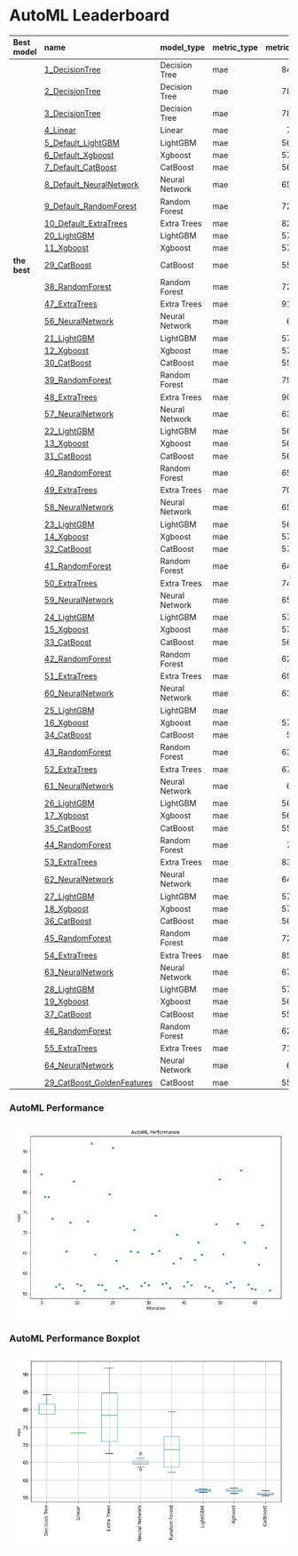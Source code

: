 # AutoML Leaderboard

| Best model   | name                                                               | model_type     | metric_type   |   metric_value |   train_time |
|:-------------|:-------------------------------------------------------------------|:---------------|:--------------|---------------:|-------------:|
|              | [1_DecisionTree](1_DecisionTree/README.md)                         | Decision Tree  | mae           |        84.3395 |         8.83 |
|              | [2_DecisionTree](2_DecisionTree/README.md)                         | Decision Tree  | mae           |        78.8031 |         6.07 |
|              | [3_DecisionTree](3_DecisionTree/README.md)                         | Decision Tree  | mae           |        78.8031 |         6.14 |
|              | [4_Linear](4_Linear/README.md)                                     | Linear         | mae           |        73.428  |         6.37 |
|              | [5_Default_LightGBM](5_Default_LightGBM/README.md)                 | LightGBM       | mae           |        56.6648 |         9.31 |
|              | [6_Default_Xgboost](6_Default_Xgboost/README.md)                   | Xgboost        | mae           |        57.2611 |        10.51 |
|              | [7_Default_CatBoost](7_Default_CatBoost/README.md)                 | CatBoost       | mae           |        56.3431 |        14.86 |
|              | [8_Default_NeuralNetwork](8_Default_NeuralNetwork/README.md)       | Neural Network | mae           |        65.3727 |         9.18 |
|              | [9_Default_RandomForest](9_Default_RandomForest/README.md)         | Random Forest  | mae           |        72.4966 |        10.32 |
|              | [10_Default_ExtraTrees](10_Default_ExtraTrees/README.md)           | Extra Trees    | mae           |        82.6748 |         9.19 |
|              | [20_LightGBM](20_LightGBM/README.md)                               | LightGBM       | mae           |        57.3328 |         9.21 |
|              | [11_Xgboost](11_Xgboost/README.md)                                 | Xgboost        | mae           |        57.0494 |        10.27 |
| **the best** | [29_CatBoost](29_CatBoost/README.md)                               | CatBoost       | mae           |        55.6253 |        72.65 |
|              | [38_RandomForest](38_RandomForest/README.md)                       | Random Forest  | mae           |        72.8196 |        10.36 |
|              | [47_ExtraTrees](47_ExtraTrees/README.md)                           | Extra Trees    | mae           |        91.9436 |        11.39 |
|              | [56_NeuralNetwork](56_NeuralNetwork/README.md)                     | Neural Network | mae           |        64.673  |        10.95 |
|              | [21_LightGBM](21_LightGBM/README.md)                               | LightGBM       | mae           |        57.1438 |         8.27 |
|              | [12_Xgboost](12_Xgboost/README.md)                                 | Xgboost        | mae           |        57.0738 |        11.11 |
|              | [30_CatBoost](30_CatBoost/README.md)                               | CatBoost       | mae           |        55.9017 |        19.61 |
|              | [39_RandomForest](39_RandomForest/README.md)                       | Random Forest  | mae           |        79.4757 |        11.23 |
|              | [48_ExtraTrees](48_ExtraTrees/README.md)                           | Extra Trees    | mae           |        90.8528 |         9.25 |
|              | [57_NeuralNetwork](57_NeuralNetwork/README.md)                     | Neural Network | mae           |        63.1149 |        16.31 |
|              | [22_LightGBM](22_LightGBM/README.md)                               | LightGBM       | mae           |        56.5362 |        10.07 |
|              | [13_Xgboost](13_Xgboost/README.md)                                 | Xgboost        | mae           |        56.8815 |        10.33 |
|              | [31_CatBoost](31_CatBoost/README.md)                               | CatBoost       | mae           |        56.1909 |        16.56 |
|              | [40_RandomForest](40_RandomForest/README.md)                       | Random Forest  | mae           |        65.3579 |        11.36 |
|              | [49_ExtraTrees](49_ExtraTrees/README.md)                           | Extra Trees    | mae           |        70.6659 |        10.85 |
|              | [58_NeuralNetwork](58_NeuralNetwork/README.md)                     | Neural Network | mae           |        65.2432 |        15.33 |
|              | [23_LightGBM](23_LightGBM/README.md)                               | LightGBM       | mae           |        56.8703 |        10.02 |
|              | [14_Xgboost](14_Xgboost/README.md)                                 | Xgboost        | mae           |        57.6214 |         9.7  |
|              | [32_CatBoost](32_CatBoost/README.md)                               | CatBoost       | mae           |        57.0466 |        14.98 |
|              | [41_RandomForest](41_RandomForest/README.md)                       | Random Forest  | mae           |        64.8463 |        12.01 |
|              | [50_ExtraTrees](50_ExtraTrees/README.md)                           | Extra Trees    | mae           |        74.2461 |        10.22 |
|              | [59_NeuralNetwork](59_NeuralNetwork/README.md)                     | Neural Network | mae           |        65.5246 |        10.12 |
|              | [24_LightGBM](24_LightGBM/README.md)                               | LightGBM       | mae           |        57.3269 |         8.64 |
|              | [15_Xgboost](15_Xgboost/README.md)                                 | Xgboost        | mae           |        57.5869 |        10.58 |
|              | [33_CatBoost](33_CatBoost/README.md)                               | CatBoost       | mae           |        56.3935 |        20.04 |
|              | [42_RandomForest](42_RandomForest/README.md)                       | Random Forest  | mae           |        62.4755 |        13.13 |
|              | [51_ExtraTrees](51_ExtraTrees/README.md)                           | Extra Trees    | mae           |        69.4759 |        11.65 |
|              | [60_NeuralNetwork](60_NeuralNetwork/README.md)                     | Neural Network | mae           |        63.6826 |        14.36 |
|              | [25_LightGBM](25_LightGBM/README.md)                               | LightGBM       | mae           |        56.81   |        10.82 |
|              | [16_Xgboost](16_Xgboost/README.md)                                 | Xgboost        | mae           |        57.8449 |        12.12 |
|              | [34_CatBoost](34_CatBoost/README.md)                               | CatBoost       | mae           |        57.063  |        20.51 |
|              | [43_RandomForest](43_RandomForest/README.md)                       | Random Forest  | mae           |        63.3199 |        13.3  |
|              | [52_ExtraTrees](52_ExtraTrees/README.md)                           | Extra Trees    | mae           |        67.5637 |        12.1  |
|              | [61_NeuralNetwork](61_NeuralNetwork/README.md)                     | Neural Network | mae           |        64.559  |        15.01 |
|              | [26_LightGBM](26_LightGBM/README.md)                               | LightGBM       | mae           |        56.7432 |        11.42 |
|              | [17_Xgboost](17_Xgboost/README.md)                                 | Xgboost        | mae           |        56.4899 |        12.56 |
|              | [35_CatBoost](35_CatBoost/README.md)                               | CatBoost       | mae           |        55.7418 |        44.1  |
|              | [44_RandomForest](44_RandomForest/README.md)                       | Random Forest  | mae           |        72.079  |        11.76 |
|              | [53_ExtraTrees](53_ExtraTrees/README.md)                           | Extra Trees    | mae           |        83.1416 |        10.58 |
|              | [62_NeuralNetwork](62_NeuralNetwork/README.md)                     | Neural Network | mae           |        64.7583 |        12.61 |
|              | [27_LightGBM](27_LightGBM/README.md)                               | LightGBM       | mae           |        57.4375 |        10.49 |
|              | [18_Xgboost](18_Xgboost/README.md)                                 | Xgboost        | mae           |        57.8355 |        10.97 |
|              | [36_CatBoost](36_CatBoost/README.md)                               | CatBoost       | mae           |        56.5164 |        21.42 |
|              | [45_RandomForest](45_RandomForest/README.md)                       | Random Forest  | mae           |        72.2311 |        11.66 |
|              | [54_ExtraTrees](54_ExtraTrees/README.md)                           | Extra Trees    | mae           |        85.3084 |        10.07 |
|              | [63_NeuralNetwork](63_NeuralNetwork/README.md)                     | Neural Network | mae           |        67.6285 |        12.23 |
|              | [28_LightGBM](28_LightGBM/README.md)                               | LightGBM       | mae           |        57.2513 |        11    |
|              | [19_Xgboost](19_Xgboost/README.md)                                 | Xgboost        | mae           |        56.2174 |        12.74 |
|              | [37_CatBoost](37_CatBoost/README.md)                               | CatBoost       | mae           |        55.9958 |        46.97 |
|              | [46_RandomForest](46_RandomForest/README.md)                       | Random Forest  | mae           |        62.1793 |        13.28 |
|              | [55_ExtraTrees](55_ExtraTrees/README.md)                           | Extra Trees    | mae           |        71.8621 |        11.76 |
|              | [64_NeuralNetwork](64_NeuralNetwork/README.md)                     | Neural Network | mae           |        66.268  |        10.85 |
|              | [29_CatBoost_GoldenFeatures](29_CatBoost_GoldenFeatures/README.md) | CatBoost       | mae           |        55.8592 |       100.37 |

### AutoML Performance
![AutoML Performance](ldb_performance.png)

### AutoML Performance Boxplot
![AutoML Performance Boxplot](ldb_performance_boxplot.png)
